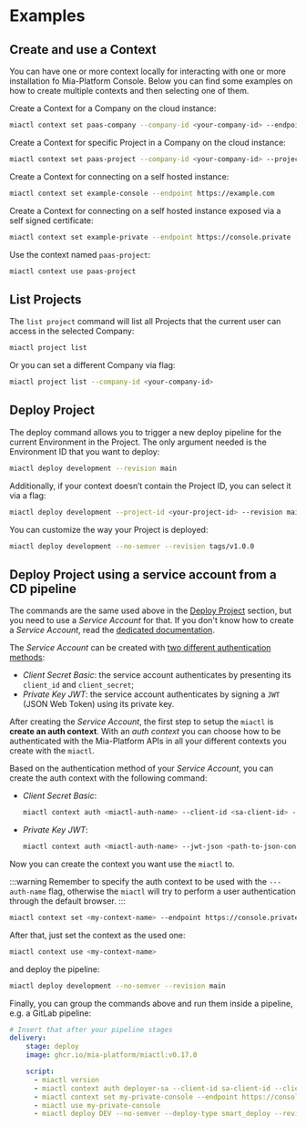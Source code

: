 # Examples

## Create and use a Context

You can have one or more context locally for interacting with one or more installation fo Mia-Platform Console. Below
you can find some examples on how to create multiple contexts and then selecting one of them.

Create a Context for a Company on the cloud instance:

```sh
miactl context set paas-company --company-id <your-company-id> --endpoint https://console.cloud.mia-platform.eu
```

Create a Context for specific Project in a Company on the cloud instance:

```sh
miactl context set paas-project --company-id <your-company-id> --project-id <your-project-id> --endpoint https://console.cloud.mia-platform.eu
```

Create a Context for connecting on a self hosted instance:

```sh
miactl context set example-console --endpoint https://example.com
```

Create a Context for connecting on a self hosted instance exposed via a self signed certificate:

```sh
miactl context set example-private --endpoint https://console.private --ca-cert /path/to/custom/private/ca.crt
```

Use the context named `paas-project`:

```sh
miactl context use paas-project
```

## List Projects

The `list project` command will list all Projects that the current user can access in the selected Company:

```sh
miactl project list
```

Or you can set a different Company via flag:

```sh
miactl project list --company-id <your-company-id>
```

## Deploy Project

The deploy command allows you to trigger a new deploy pipeline for the current Environment in the Project. The only
argument needed is the Environment ID that you want to deploy:

```sh
miactl deploy development --revision main
```

Additionally, if your context doesn’t contain the Project ID, you can select it via a flag:

```sh
miactl deploy development --project-id <your-project-id> --revision main
```

You can customize the way your Project is deployed:

```sh
miactl deploy development --no-semver --revision tags/v1.0.0
```

## Deploy Project using a service account from a CD pipeline

The commands are the same used above in the [Deploy Project](#deploy-project) section, but you need to use a _Service Account_ for that.
If you don't know how to create a _Service Account_, read the [dedicated documentation](https://docs.mia-platform.eu/docs/development_suite/identity-and-access-management/manage-service-accounts).

The _Service Account_ can be created with [two different authentication methods](https://docs.mia-platform.eu/docs/development_suite/identity-and-access-management/manage-service-accounts#adding-a-service-account):
* _Client Secret Basic_: the service account authenticates by presenting its `client_id` and `client_secret`;
* _Private Key JWT_: the service account authenticates by signing a `JWT` (JSON Web Token) using its private key.


After creating the _Service Account_, the first step to setup the `miactl` is **create an auth context**.
With an _auth context_ you can choose how to be authenticated with the Mia-Platform APIs in all your different contexts you create with the `miactl`.

Based on the authentication method of your _Service Account_, you can create the auth context with the following command:

* _Client Secret Basic_:
  ```sh
  miactl context auth <miactl-auth-name> --client-id <sa-client-id> --client-secret <sa-client-secret>
  ```

* _Private Key JWT_:
  ```sh
  miactl context auth <miactl-auth-name> --jwt-json <path-to-json-containing-the-json-config-of-a-jwt-service-account>
  ```

Now you can create the context you want use the `miactl` to.

:::warning
Remember to specify the auth context to be used with the `---auth-name` flag, otherwise the `miactl` will try to perform a user authentication through the default browser.
:::

```sh
miactl context set <my-context-name> --endpoint https://console.private --company-id <my-company-id> --project-id <my-project-id> --auth-name <miactl-auth-name>
```

After that, just set the context as the used one:

```sh
miactl context use <my-context-name>
```

and deploy the pipeline:

```sh
miactl deploy development --no-semver --revision main
```

Finally, you can group the commands above and run them inside a pipeline, e.g. a GitLab pipeline:

```yaml
# Insert that after your pipeline stages
delivery:
    stage: deploy
    image: ghcr.io/mia-platform/miactl:v0.17.0

    script:
      - miactl version
      - miactl context auth deployer-sa --client-id sa-client-id --client-secret sa-super-secret
      - miactl context set my-private-console --endpoint https://console.private --company-id id-of-my-company --project-id id-of-my-project --auth-name deployer-sa
      - miactl use my-private-console
      - miactl deploy DEV --no-semver --deploy-type smart_deploy --revision main
```
